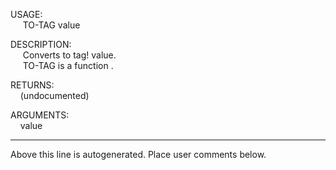 USAGE:  
&nbsp;&nbsp;&nbsp;&nbsp;&nbsp;TO-TAG&nbsp;value&nbsp;  
  
DESCRIPTION:  
&nbsp;&nbsp;&nbsp;&nbsp;&nbsp;Converts&nbsp;to&nbsp;tag!&nbsp;value.  
&nbsp;&nbsp;&nbsp;&nbsp;&nbsp;TO-TAG&nbsp;is&nbsp;a&nbsp;function&nbsp;.  
  
RETURNS:  
&nbsp;&nbsp;&nbsp;&nbsp;(undocumented)  
  
ARGUMENTS:  
&nbsp;&nbsp;&nbsp;&nbsp;value  
___
Above this line is autogenerated. Place user comments below.